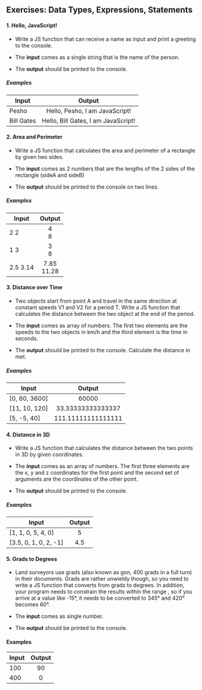## Exercises: Data Types, Expressions, Statements

#### 1. Hello, JavaScript!

* Write a JS function that can receive a name as input and print a greeting to the console.

* The <b>input</b> comes as a single string that is the name of the person.

* The <b>output</b> should be printed to the console.

##### Examples

| Input      | Output        |
| -----------|:-------------:|
| Pesho | Hello, Pesho, I am JavaScript!| 
| Bill Gates | Hello, Bill Gates, I am JavaScript!|

#### 2. Area and Perimeter

* Write a JS function that calculates the area and perimeter of a rectangle by given two sides.

* The <b>input</b> comes as 2 numbers that are the lengths of the 2 sides of the rectangle (sideA and sideB)

* The <b>output</b> should be printed to the console on two lines.

##### Examples 

| Input      | Output        |
| -----------|:-------------:|
| 2 2 | 4<br> 8 | 
|1 3 |  3<br> 8|
|2.5 3.14 | 7.85<br> 11.28|

#### 3. Distance over Time

* Two objects start from point A and travel in the same direction at constant speeds V1 and V2 for a period T. Write a JS function that calculates the distance between the two object at the end of the period.

* The <b>input</b> comes as array of numbers. The first two elements are the speeds to the two objects in km/h and the third element is the time in seconds.

* The <b>output</b> should be printed to the console. Calculate the distance in met.

##### Examples 

| Input      | Output        |
| -----------|:-------------:|
| [0, 60, 3600] | 60000 | 
| [11, 10, 120] | 33.33333333333337|
|  [5, -5, 40] | 111.11111111111111|

#### 4. Distance in 3D

* Write a JS function that calculates the distance between the two points in 3D by given coordinates.

* The <b>input</b> comes as an array of numbers. The first three elements are the x, y and z coordinates for the first point and the second set of arguments are the coordinates of the other point.

* The <b> output</b> should be printed to the console.

##### Examples 

| Input      | Output        |
| -----------|:-------------:|
| [1, 1, 0, 5, 4, 0] | 5 | 
| [3.5, 0, 1, 0, 2, -1] | 4.5|

#### 5. Grads to Degrees

* Land surveyors use grads (also known as gon, 400 grads in a full turn) in their documents. Grads are rather unwieldy though, so you need to write a JS function that converts from grads to degrees. In addition, your program needs to constrain the results within the range , so if you arrive at a value like -15°, it needs to be converted to 345° and 420° becomes 60°.

* The <b>input</b> comes as single number.

* The <b>output</b> should be printed to the console.

#### Examples

| Input      | Output        |
| -----------|:-------------:|
| 100 | 90 | 
| 400 | 0|